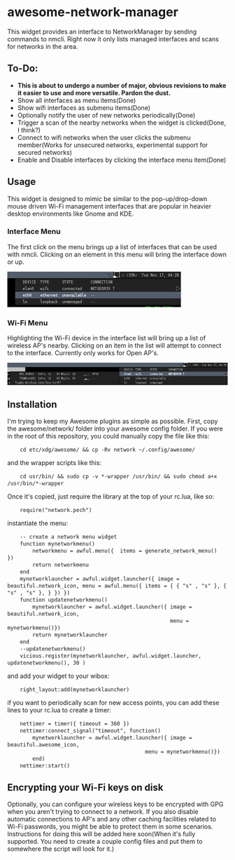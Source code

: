 awesome-network-manager
==========================

This widget provides an interface to NetworkManager by sending commands to
nmcli. Right now it only lists managed interfaces and scans for networks in
the area.

To-Do:
------
   * **This is about to undergo a number of major, obvious revisions to make it easier to use and more versatile. Pardon the dust.**
   * Show all interfaces as menu items(Done)
   * Show wifi interfaces as submenu items(Done)
   * Optionally notify the user of new networks periodically(Done)
   * Trigger a scan of the nearby networks when the widget is clicked(Done, I think?)
   * Connect to wifi networks when the user clicks the submenu member(Works for unsecured networks, experimental support for secured networks)
   * Enable and Disable interfaces by clicking the interface menu item(Done)

Usage
-----

This widget is designed to mimic be similar to the pop-up/drop-down mouse driven
Wi-Fi management interfaces that are popular in heavier desktop environments
like Gnome and KDE.

### Interface Menu
The first click on the menu brings up a list of interfaces that can be used with
nmcli. Clicking on an element in this menu will bring the interface down or up.

![Screenshot of the Interface Menu](https://raw.githubusercontent.com/cmotc/awesome-network-manager/master/nm1.png)

### Wi-Fi Menu
Highlighting the Wi-Fi device in the interface list will bring up a list of
wireless AP's nearby. Clicking on an item in the list will attempt to connect to
the interface. Currently only works for Open AP's.

![Screenshot of the Wifi Menu](https://raw.githubusercontent.com/cmotc/awesome-network-manager/master/nm2.png)

Installation
------------

I'm trying to keep my Awesome plugins as simple as possible. First, copy the
awesome/network/ folder into your awesome config folder. If you were in the
root of this repository, you could manually copy the file like this:

        cd etc/xdg/awesome/ && cp -Rv network ~/.config/awesome/

and the wrapper scripts like this:

        cd usr/bin/ && sudo cp -v *-wrapper /usr/bin/ && sudo chmod a+x /usr/bin/*-wrapper

Once it's copied, just require the library at the top of your rc.lua, like so:

        require("network.pech")

instantiate the menu:

        -- create a network menu widget
        function mynetworkmenu()
            networkmenu = awful.menu({	items = generate_network_menu()	  })
            return networkmenu
        end
        mynetworklauncher = awful.widget.launcher({ image = beautiful.network_icon, menu = awful.menu({ items = { { "s" , "s" }, { "s" , "s" }, } }) })
        function updatenetworkmenu()
            mynetworklauncher = awful.widget.launcher({ image = beautiful.network_icon,
                                                        menu = mynetworkmenu()})
            return mynetworklauncher
        end
        --updatenetworkmenu()
        vicious.register(mynetworklauncher, awful.widget.launcher, updatenetworkmenu(), 30 )

and add your widget to your wibox:

        right_layout:add(mynetworklauncher)

if you want to periodically scan for new access points, you can add these lines
to your rc.lua to create a timer:

        nettimer = timer({ timeout = 360 })
        nettimer:connect_signal("timeout", function()
            mynetworklauncher = awful.widget.launcher({ image = beautiful.awesome_icon,
                                                menu = mynetworkmenu()})
            end)
        nettimer:start()

Encrypting your Wi-Fi keys on disk
----------------------------------
Optionally, you can configure your wireless keys to be encrypted with GPG when
you aren't trying to connect to a network. If you also disable automatic
connections to AP's and any other caching facilities related to Wi-Fi passwords,
you might be able to protect them in some scenarios. Instructions for doing this
will be added here soon(When it's fully supported. You need to create a couple
config files and put them to somewhere the script will look for it.)

